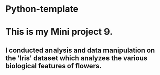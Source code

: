 # Python-template
# This is my Mini project 9.
## I conducted analysis and data manipulation on the 'Iris' dataset which analyzes the various  biological features of flowers. 
